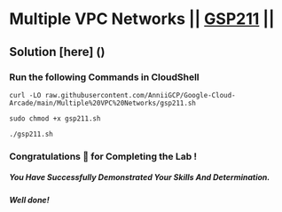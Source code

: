 # Multiple VPC Networks || [GSP211](https://www.cloudskillsboost.google/focuses/22772?parent=catalog) ||

## Solution [here] ()

### Run the following Commands in CloudShell

```
curl -LO raw.githubusercontent.com/AnniiGCP/Google-Cloud-Arcade/main/Multiple%20VPC%20Networks/gsp211.sh

sudo chmod +x gsp211.sh

./gsp211.sh
```

### Congratulations 🎉 for Completing the Lab !

##### *You Have Successfully Demonstrated Your Skills And Determination.*

#### *Well done!*

 

 
